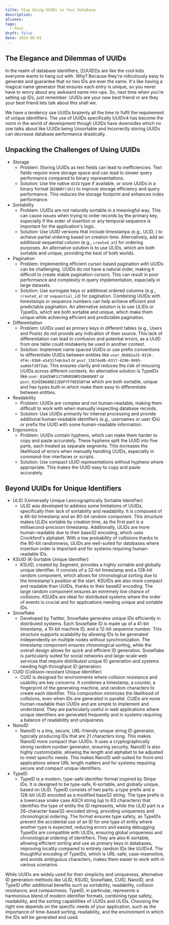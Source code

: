```yaml
---
title: Stop Using UUIDs in Your Database
description: 
aliases: 
tags:
  - Post
draft: false
date: 2024-06-01
---
```

## The Elegance and Dilemmas of UUIDs

In the realm of database identifiers, [[UUID]]s are like the cool kids everyone wants to hang out with. Why? Because they're ridiculously easy to generate and guarantee that no two IDs are ever the same. It's like having a magical name generator that ensures each entry is unique, so you never have to worry about any awkward name mix-ups. So, next time when you're setting up IDs, just remember: UUIDs are your new best friend or are they your best friend lets talk about this shall we.

We have a tendency use UUIDs brazenly all the time to fulfil the requirement of unique identifiers. The use of UUIDs specifically UUIDv4 has become the norm in the world of development though UUIDs have downsides which no one talks about like UUIDs being Unsortable and Incorrectly storing UUIDs can decrease database performance drastically.

## Unpacking the Challenges of Using UUIDs

- Storage
	- Problem: Storing UUIDs as text fields can lead to inefficiencies. Text fields require more storage space and can lead to slower query performance compared to binary representations. 
	- Solution: Use the native `UUID` type if available, or store UUIDs in a binary format (`BINARY(16)`) to improve storage efficiency and query performance. This reduces the storage footprint and enhances index performance.
- Sortability
	- Problem: UUIDs are not naturally sortable in a meaningful way. This can cause issues when trying to order records by the primary key, especially if the order of insertion or any temporal sequence is important for the application's logic.
	- Solution: Use UUID versions that include timestamps (e.g., ULID, ) to achieve partial ordering based on creation time. Alternatively, add an additional sequential column (e.g., `created_at`) for ordering purposes. An alternative solution is to use ULIDs, which are both sortable and unique, providing the best of both worlds.
- Pagination
	- Problem: Implementing efficient cursor-based pagination with UUIDs can be challenging. UUIDs do not have a natural order, making it difficult to create stable pagination cursors. This can result in poor performance and complexity in query implementation, especially in large datasets.
	- Solution: Use surrogate keys or additional ordered columns (e.g., `created_at` or `sequential_id`) for pagination. Combining UUIDs with timestamps or sequence numbers can help achieve efficient and predictable pagination. An alternative solution is to use ULIDs or TypeIDs, which are both sortable and unique, which make them unique while achieving efficient and predictable pagination.
- Differentiation
	- Problem: UUIDs used as primary keys in different tables (e.g., Users and Posts) do not provide any indication of their source. This lack of differentiation can lead to confusion and potential errors, as a UUID from one table could mistakenly be used in another context.
	- Solution: Implement name spaced UUIDs or use prefix conventions to differentiate UUIDs between entities like `user_0b882a25-0319-4f4c-93b0-e5431fe8cba3` or `post_33874e0b-0317-4296-9995-aa8def3873ab`. This ensures clarity and reduces the risk of misusing UUIDs across different contexts. An alternative solution is TypeIDs like `user_01HZEWFS1TSMXR5NR5VDH8GKB7` or `post_01HZEWG8NE2JDDFYF70E85B74A` which are both sortable, unique and has types built-in which make them easy to differentiate between entities.
- Readability
	- Problem: UUIDs are complex and not human-readable, making them difficult to work with when manually inspecting database records.
	- Solution: Use UUIDs primarily for internal processing and provide additional human-readable identifiers (e.g., usernames or user IDs) or prefix the UUID with some human-readable information.
- Ergonomics
	- Problem: UUIDs contain hyphens, which can make them harder to copy and paste accurately. These hyphens split the UUID into five parts, each treated as separate segments. This increases the likelihood of errors when manually handling UUIDs, especially in command-line interfaces or scripts.
	- Solution: Use compact UUID representations without hyphens where appropriate. This makes the UUID easy to copy and paste accurately.

## Beyond UUIDs for Unique Identifiers

- ULID (Universally Unique Lexicographically Sortable Identifier)
	- ULID was developed to address some limitations of UUIDs, specifically their lack of sortability and readability. It is composed of a 48-bit timestamp and an 80-bit random component. This structure makes ULIDs sortable by creation time, as the first part is a millisecond-precision timestamp. Additionally, ULIDs are more human-readable due to their base32 encoding, which uses Crockford's alphabet. With a low probability of collisions thanks to the 80-bit randomness, ULIDs are well-suited for databases where insertion order is important and for systems requiring human-readable IDs.
- KSUID (K-Sortable Unique Identifier)
	- KSUID, created by Segment, provides a highly sortable and globally unique identifier. It consists of a 32-bit timestamp and a 128-bit random component, which allows for chronological sorting due to the timestamp's position at the start. KSUIDs are also more compact and readable than UUIDs, thanks to their base62 encoding. The large random component ensures an extremely low chance of collisions. KSUIDs are ideal for distributed systems where the order of events is crucial and for applications needing unique and sortable IDs.
- Snowflake
	- Developed by Twitter, Snowflake generates unique IDs efficiently in distributed systems. Each Snowflake ID is made up of a 41-bit timestamp, a 10-bit machine ID, and a 12-bit sequence number. This structure supports scalability by allowing IDs to be generated independently on multiple nodes without synchronization. The timestamp component ensures chronological sorting, while the overall design allows for quick and efficient ID generation. Snowflake is particularly suited for social networks and large-scale web services that require distributed unique ID generation and systems needing high throughput ID generation.
- CUID (Collision-resistant Unique Identifier)
	- CUID is designed for environments where collision resistance and usability are key concerns. It combines a timestamp, a counter, a fingerprint of the generating machine, and random characters to create each identifier. This composition minimizes the likelihood of collisions, even when IDs are generated in parallel. CUIDs are more human-readable than UUIDs and are simple to implement and understand. They are particularly useful in web applications where unique identifiers are generated frequently and in systems requiring a balance of readability and uniqueness.
- NanoID
	- NanoID is a tiny, secure, URL-friendly unique string ID generator, typically producing IDs that are 21 characters long. This makes NanoID more compact than UUIDs. It uses a cryptographically strong random number generator, ensuring security. NanoID is also highly customizable, allowing the length and alphabet to be adjusted to meet specific needs. This makes NanoID well-suited for front-end applications where URL length matters and for systems requiring secure and compact unique identifiers.
- TypeID
	- TypeID is a modern, type-safe identifier format inspired by Stripe IDs. It is designed to be type-safe, K-sortable, and globally unique, based on ULID. TypeID consists of two parts: a type prefix and a 128-bit ULID encoded as a modified base32 string. The type prefix is a lowercase snake case ASCII string (up to 63 characters) that identifies the type of entity the ID represents, while the ULID part is a 26-character base32-encoded string, providing uniqueness and chronological ordering. The format ensures type safety, as TypeIDs prevent the accidental use of an ID for one type of entity where another type is expected, reducing errors and easing debugging. TypeIDs are compatible with ULIDs, ensuring global uniqueness and chronological ordering of identifiers. They are also K-sortable, allowing efficient sorting and use as primary keys in databases, improving locality compared to entirely random IDs like UUIDv4. The thoughtful encoding of TypeIDs, which is URL-safe, case-insensitive, and avoids ambiguous characters, makes them easier to work with in various scenarios.

While UUIDs are widely used for their simplicity and uniqueness, alternative ID generation methods like ULID, KSUID, Snowflake, CUID, NanoID, and TypeID offer additional benefits such as sortability, readability, collision resistance, and compactness. TypeID, in particular, represents a harmonious blend of modern identifier formats, combining type safety, readability, and the sorting capabilities of UUIDs and ULIDs. Choosing the right one depends on the specific needs of your application, such as the importance of time-based sorting, readability, and the environment in which the IDs will be generated and used.



